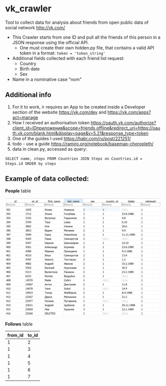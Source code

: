 # vk_crawler
Tool to collect data for analysis about friends from open public data of social network http://vk.com/



* This Crawler starts from one ID and pull all the friends of this person in a JSON response using the official API.
    * One must create their own hidden.py file, that contains a valid API token in a format:
    `token = 'token_string' `
* Additional fields collected with each friend list request:
    * Country
    * Birth date
    * Sex
* Name in a nominative case "nom"
 
## Additional info 
1. For it to work, ir requires an App to be created inside a Developer section of the website https://vk.com/dev and https://vk.com/apps?act=manage
2. How I received an authorisation token  https://oauth.vk.com/authorize?client_id=IDприложения&scope=friends,offline&redirect_uri=https://oauth.vk.com/blank.html&display=page&v=5.21&response_type=token
3. One of the guides I used  https://habr.com/ru/post/221251/
4. todo - use a guide https://ramiro.org/notebook/basemap-choropleth/
5. data in clean.py, accessed as query:

```
SELECT name, steps FROM Countries JOIN Steps on Countries.id = Steps.id ORDER by steps
```

## Example of data collected:
**People** table

![People_table](img/people.PNG)

**Follows** table

from_id | to_id
------------ | -------------
1 | 2
1 | 3
1 | 4
1 | 5
1 | 6
1 | 7
